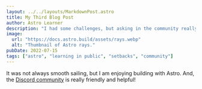 ```yaml
---
layout: ../../layouts/MarkdownPost.astro
title: My Third Blog Post
author: Astro Learner
description: "I had some challenges, but asking in the community really helped!"
image:
  url: "https://docs.astro.build/assets/rays.webp"
  alt: "Thumbnail of Astro rays."
pubDate: 2022-07-15
tags: ["astro", "learning in public", "setbacks", "community"]
---
```


It was not always smooth sailing, but I am enjoying building with Astro.
And, the [Discord community](https://astro.build/chat) is really friendly and
helpful!

